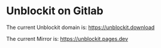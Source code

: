 # Unblockit on Gitlab

The current Unblockit domain is: https://unblockit.download

The current Mirror is: https://unblockit.pages.dev
